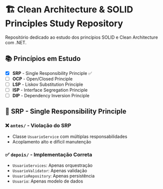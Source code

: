 # 🏗️ Clean Architecture & SOLID Principles Study Repository

Repositório dedicado ao estudo dos princípios SOLID e Clean Architecture com .NET.

## 📚 Princípios em Estudo

- [x] **SRP** - Single Responsibility Principle ✅
- [ ] **OCP** - Open/Closed Principle
- [ ] **LSP** - Liskov Substitution Principle  
- [ ] **ISP** - Interface Segregation Principle
- [ ] **DIP** - Dependency Inversion Principle

## 🎯 SRP - Single Responsibility Principle

### ❌ `antes/` - Violação do SRP
- Classe `UsuarioService` com múltiplas responsabilidades
- Acoplamento alto e difícil manutenção

### ✅ `depois/` - Implementação Correta
- `UsuarioServices`: Apenas orquestração
- `UsuarioValidator`: Apenas validação  
- `UsuarioRepository`: Apenas persistência
- `Usuario`: Apenas modelo de dados
